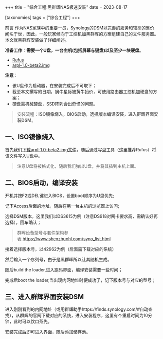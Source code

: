 +++
title = "综合工程:黑群辉NAS极速安装"
date = 2023-08-17

[taxonomies]
tags = ["综合工程"]
+++


前言 作为NAS家族中的重要一员，Synology的DSM以完善的服务和较高的售价闻名于世，因此，一般玩家倾向于工控机加黑群晖的方案组建自己的文件服务器。本文就黑群辉安装做了详细阐述。

<!-- more -->

**准备工作**：**需要一个U盘，一台主机(包括屏幕与键盘)以及至少一块硬盘**。

- [Rufus](https://www.423down.com/10080.html)
- [arpl-1.0-beta2.img](https://www.52pojie.cn/thread-1745197-1-1.html)


**注意**：
- 该U盘作为启动器，在安装完成后不可取下；
- 截至本文撰写的日期，蜗牛星际被黄牛抬价，可使用路由器工控机加硬盘的方案；
- 硬盘需机械硬盘，SSD阵列会出奇怪的问题。


> 安装流程：**ISO镜像烧入，BIOS启动，选择版本编译安装，进入群辉界面安装DSM**。

## **一、ISO镜像烧入**
首先我们[下载arpl-1.0-beta2.img文件](https://www.52pojie.cn/thread-1745197-1-1.html)，随后通过写盘工具（这里推荐Rufus）将该文件写入U盘中。

> 注意U盘将被格式化，随后我们弹出U盘，并将其插到主机上面。

## **二、BIOS启动，编译安装**
开机并按F2或DEL键进入BIOS，设置boot顺序为U盘优先;

记下Access后面的地址，随后在另一台主机的浏览器上访问;

选择DSM版本，这里我们以DS3615为例（注意DS918对网卡要求高，需确认好再选择），回车确认；

> 群晖设备型号与套件架构参表.https://www.shenzhuohl.com/syno_list.html

接着选择版本号，以42962为例（后面需下载对应的系统）

然后输入一个序列号，由于是黑群晖所以让其随机生成。

随后build the loader,进入跑码界面，编译安装需要一些时间；

完成后boot the loader,当出现内网地址时便成功了，记下版本号与对应的型号；


## **三、进入群辉界面安装DSM**
进入刚刚看到的内网地址（或用群辉助手https://finds.synology.com/#自动查找），从群辉的官网下载对应的系统，进入安装程序，这里有个重启时间为10分钟，此时可以饮口茶先。


安装完成后即可进入界面，随后添加储存池。


